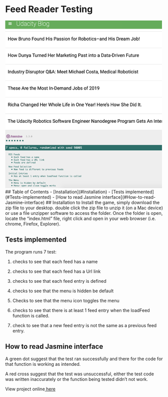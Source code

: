 # Feed Reader Testing
<img src="https://github.com/H-R-Design/Udacity-FEND-Feed-Reader-Testing/blob/master/img/Feed%20Reader%20Test.png" width="500" height= "533"/>
## Table of Contents
- [Installation](#Installation)
- [Tests implemented](#Tests-implemented)
- [How to read Jasmine interface](#How-to-read-Jasmine-interface)
## Installation
to Install the game, simply download the zip file to your desktop. double click the zip file to unzip it (on a Mac device) or use a file unzipper software to access the folder. 
Once the folder is open, locate the “index.html” file, right click and open in your web browser (i.e. chrome, Firefox, Explorer). 

## Tests implemented
The program runs 7 test:

1. checks to see that each feed has a name
2. checks to see that each feed has a Url link 
3. checks to see that each feed entry is defined 

4. checks to see that the menu is hidden be default 
5. Checks to see that the menu icon toggles the menu

6. checks to see that there is at least 1 feed entry when the loadFeed function is called. 
7. check to see that a new feed entry is not the same as a previous feed entry.

## How to read Jasmine interface

A green dot suggest that the test ran successfully and there for the code for that function is working as intended. 

A red cross suggest that the test was unsuccessful, either the test code was written inaccurately or the function being tested didn’t not work.  

View project online<a href="https://h-r-design.github.io/Udacity-FEND-Feed-Reader-Testing/#"> here</a> 
